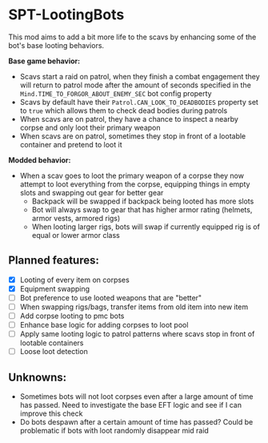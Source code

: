 # SPT-LootingBots

This mod aims to add a bit more life to the scavs by enhancing some of the bot's base looting behaviors. 

**Base game behavior:**
  - Scavs start a raid on patrol, when they finish a combat engagement they will return to patrol mode after the amount of seconds specified in the `Mind.TIME_TO_FORGOR_ABOUT_ENEMY_SEC` bot config property
  - Scavs by default have their `Patrol.CAN_LOOK_TO_DEADBODIES` property set to `true` which allows them to check dead bodies during patrols
  - When scavs are on patrol, they have a chance to inspect a nearby corpse and only loot their primary weapon
  - When scavs are on patrol, sometimes they stop in front of a lootable container and pretend to loot it
  
**Modded behavior:**
  - When a scav goes to loot the primary weapon of a corpse they now attempt to loot everything from the corpse, equipping things in empty slots and swapping out gear for better gear
    - Backpack will be swapped if backpack being looted has more slots
    - Bot will always swap to gear that has higher armor rating (helmets, armor vests, armored rigs)
    - When looting larger rigs, bots will swap if currently equipped rig is of equal or lower armor class
    

## Planned features:
- [x] Looting of every item on corpses
- [x] Equipment swapping
- [ ] Bot preference to use looted weapons that are "better"
- [ ] When swapping rigs/bags, transfer items from old item into new item
- [ ] Add corpse looting to pmc bots
- [ ] Enhance base logic for adding corpses to loot pool
- [ ] Apply same looting logic to patrol patterns where scavs stop in front of lootable containers
- [ ] Loose loot detection

## Unknowns:
- Sometimes bots will not loot corpses even after a large amount of time has passed. Need to investigate the base EFT logic and see if I can improve this check
- Do bots despawn after a certain amount of time has passed? Could be problematic if bots with loot randomly disappear mid raid
    
